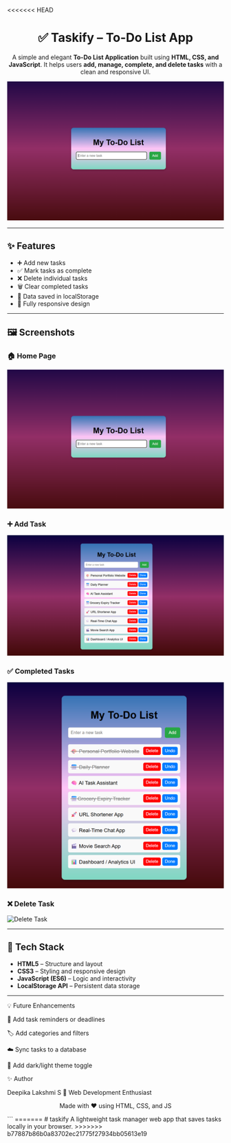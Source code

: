 <<<<<<< HEAD
<h1 align="center">✅ Taskify – To-Do List App</h1>

<p align="center">
A simple and elegant <b>To-Do List Application</b> built using <b>HTML, CSS, and JavaScript</b>.  
It helps users <b>add, manage, complete, and delete tasks</b> with a clean and responsive UI.
</p>

<p align="center">
  <img src="assets/home-ui.png" width="700" alt="Taskify Home UI">
</p>

---

## ✨ Features
- ➕ Add new tasks  
- ✅ Mark tasks as complete  
- ❌ Delete individual tasks  
- 🗑️ Clear completed tasks  
- 💾 Data saved in localStorage  
- 📱 Fully responsive design  

---

## 🖼️ Screenshots

### 🏠 Home Page
![Home UI](assets/home-ui.png)

### ➕ Add Task
![Add Task](assets/add-task.png)

### ✅ Completed Tasks
![Completed Tasks](assets/completed-tasks.png)

### ❌ Delete Task
![Delete Task](assets/delete-task.png)

---

## 🧠 Tech Stack
- **HTML5** – Structure and layout  
- **CSS3** – Styling and responsive design  
- **JavaScript (ES6)** – Logic and interactivity  
- **LocalStorage API** – Persistent data storage  

---

💡 Future Enhancements

🔔 Add task reminders or deadlines

🏷️ Add categories and filters

☁️ Sync tasks to a database

🎨 Add dark/light theme toggle

✨ Author

Deepika Lakshmi S
📧 Web Development Enthusiast

<p align="center"> Made with ❤️ using HTML, CSS, and JS </p> ```
=======
# taskify
A lightweight task manager web app that saves tasks locally in your browser.
>>>>>>> b77887b86b0a83702ec21775f27934bb05613e19
